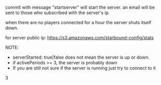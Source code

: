 commit with message "startserver" will start the server. an email will be sent to those who subscribed with the server's ip.

when there are no players connected for a hour the server shuts itself down.

for server public ip: https://s3.amazonaws.com/starbound-config/stats

NOTE:
- serverStarted: true|false does not mean the server is up or down.
- if activePeriods >= 3, the server is probably down
- If you are still not sure if the server is running just try to connect to it

3

